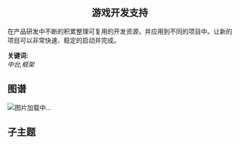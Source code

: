 <h2 align="center">游戏开发支持</h2>
<p>
在产品研发中不断的积累整理可复用的开发资源，并应用到不同的项目中。让新的项目可以非常快速、稳定的启动并完成。
</p>

**关键词:**<br/>
*中台,框架*

## 图谱
![图片加载中...](https://github.com/gonglei007/GameDevMind/blob/main/exports/4.3.1.游戏开发支持.png?raw=true)

## 子主题
